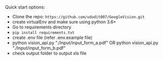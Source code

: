 Quick start options:

- Clone the repo: `https://github.com/ududit007/GoogleVision.git`
- create virtualEnv and make sure using python 3.6+
- Go to requirements directory
- `pip install requirements.txt`
- create .env file (refer .env.example file)
- python vision_api.py "./Input/input_form_a.pdf" OR 
    python vision_api.py "./Input/input_form_b.pdf" 
- check output folder to output xls file
